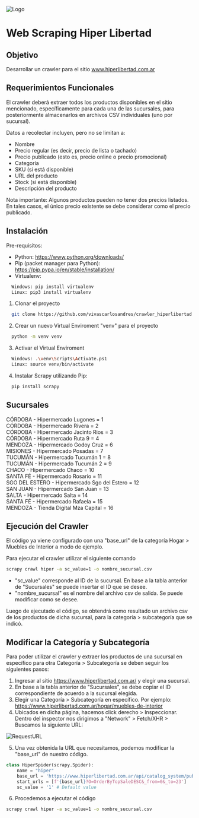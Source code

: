 ![Logo](https://imgur.com/YL4RHxX.png)

# Web Scraping Hiper Libertad

## Objetivo

Desarrollar un crawler para el sitio www.hiperlibertad.com.ar

## Requerimientos Funcionales

El crawler deberá extraer todos los productos disponibles en el sitio mencionado,
específicamente para cada una de las sucursales, para posteriormente almacenarlos en
archivos CSV individuales (uno por sucursal).

Datos a recolectar incluyen, pero no se limitan a:
- Nombre
- Precio regular (es decir, precio de lista o tachado)
- Precio publicado (esto es, precio online o precio promocional)
- Categoría
- SKU (si está disponible)
- URL del producto
- Stock (si está disponible)
- Descripción del producto

Nota importante: Algunos productos pueden no tener dos precios listados. En tales
casos, el único precio existente se debe considerar como el precio publicado.

## Instalación

Pre-requisitos:
- Python: https://www.python.org/downloads/
- Pip (packet manager para Python): https://pip.pypa.io/en/stable/installation/
- Virtualenv:
```bash
  Windows: pip install virtualenv
  Linux: pip3 install virtualenv
```


1) Clonar el proyecto
```bash
  git clone https://github.com/vivascarlosandres/crawler_hiperlibertad.git
```
2) Crear un nuevo Virtual Enviroment "venv" para el proyecto

```bash
  python -m venv venv
```

3) Activar el Virtual Enviroment

```bash
  Windows: .\venv\Scripts\Activate.ps1
  Linux: source venv/bin/activate
```

4) Instalar Scrapy utilizando Pip:

```bash
  pip install scrapy
```

## Sucursales

CÓRDOBA - Hipermercado Lugones = 1<br>
CÓRDOBA - Hipermercado Rivera = 2<br>
CÓRDOBA - Hipermercado Jacinto Rios = 3<br>
CÓRDOBA - Hipermercado Ruta 9 = 4<br>
MENDOZA - Hipermercado Godoy Cruz = 6<br>
MISIONES - Hipermercado Posadas = 7<br>
TUCUMÁN - Hipermercado Tucumán 1 = 8<br>
TUCUMÁN - Hipermercado Tucumán 2 = 9<br>
CHACO - Hipermercado Chaco = 10<br>
SANTA FÉ - Hipermercado Rosario = 11<br>
SGO DEL ESTERO - Hipermercado Sgo del Estero = 12<br>
SAN JUAN - Hipermercado San Juan = 13<br>
SALTA - Hipermercado Salta = 14<br>
SANTA FÉ - Hipermercado Rafaela = 15<br>
MENDOZA - Tienda Digital Mza Capital = 16

## Ejecución del Crawler

El código ya viene configurado con una "base_url" de la categoría Hogar > Muebles de Interior a modo de ejemplo.

Para ejecutar el crawler utilizar el siguiente comando

```bash
scrapy crawl hiper -a sc_value=1 -o nombre_sucursal.csv
```
- "sc_value" corresponde al ID de la sucursal. En base a la tabla anterior de "Sucursales" se puede insertar el ID que se desee.
- "nombre_sucursal" es el nombre del archivo csv de salida. Se puede modificar como se desee.

Luego de ejecutado el código, se obtendrá como resultado un archivo csv de los productos de dicha sucursal, para la categoría > subcategoría que se indicó.

## Modificar la Categoría y Subcategoría

Para poder utilizar el crawler y extraer los productos de una sucursal en específico para otra Categoría > Subcategoría se deben seguir los siguientes pasos:

1) Ingresar al sitio https://www.hiperlibertad.com.ar/ y elegir una sucursal.
2) En base a la tabla anterior de "Sucursales", se debe copiar el ID correspondiente de acuerdo a la sucursal elegida.
3) Elegir una Categoría > Subcategoría en específico. Por ejemplo: https://www.hiperlibertad.com.ar/hogar/muebles-de-interior
4) Ubicados en dicha página, hacemos click derecho > Inspeccionar. Dentro del inspector nos dirigimos a "Network" > Fetch/XHR > Buscamos la siguiente URL:

![RequestURL](https://i.imgur.com/eVFVTrc.png)

5) Una vez obtenida la URL que necesitamos, podemos modificar la "base_url" de nuestro código.

```Python
class HiperSpider(scrapy.Spider):
    name = "hiper"
    base_url = 'https://www.hiperlibertad.com.ar/api/catalog_system/pub/products/search/almacen/aceitunas-y-encurtidos'
    start_urls = [f'{base_url}?O=OrderByTopSaleDESC&_from=0&_to=23']
    sc_value = '1' # Default value
```

6) Procedemos a ejecutar el código

```bash
scrapy crawl hiper -a sc_value=1 -o nombre_sucursal.csv
```